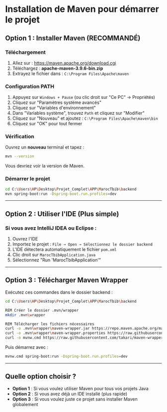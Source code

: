 # Installation de Maven pour démarrer le projet

## Option 1 : Installer Maven (RECOMMANDÉ)

### Téléchargement
1. Allez sur : https://maven.apache.org/download.cgi
2. Téléchargez : **apache-maven-3.9.6-bin.zip**
3. Extrayez le fichier dans : `C:\Program Files\Apache\maven`

### Configuration PATH
1. Appuyez sur `Windows + Pause` (ou clic droit sur "Ce PC" → Propriétés)
2. Cliquez sur "Paramètres système avancés"
3. Cliquez sur "Variables d'environnement"
4. Dans "Variables système", trouvez `Path` et cliquez sur "Modifier"
5. Cliquez sur "Nouveau" et ajoutez : `C:\Program Files\Apache\maven\bin`
6. Cliquez sur "OK" pour tout fermer

### Vérification
Ouvrez un **nouveau** terminal et tapez :
```bash
mvn --version
```

Vous devriez voir la version de Maven.

### Démarrer le projet
```bash
cd C:\Users\HP\Desktop\Projet_Complet\APP\MarocTbib\backend
mvn spring-boot:run -Dspring-boot.run.profiles=dev
```

---

## Option 2 : Utiliser l'IDE (Plus simple)

### Si vous avez IntelliJ IDEA ou Eclipse :
1. Ouvrez l'IDE
2. Importez le projet : `File → Open → Sélectionnez le dossier backend`
3. L'IDE détectera automatiquement le fichier `pom.xml`
4. Clic droit sur `MarocTbibApplication.java`
5. Sélectionnez "Run 'MarocTbibApplication'"

---

## Option 3 : Télécharger Maven Wrapper

Exécutez ces commandes dans le dossier backend :

```bash
cd C:\Users\HP\Desktop\Projet_Complet\APP\MarocTbib\backend

REM Créer le dossier .mvn/wrapper
mkdir .mvn\wrapper

REM Télécharger les fichiers nécessaires
curl -o .mvn\wrapper\maven-wrapper.jar https://repo.maven.apache.org/maven2/org/apache/maven/wrapper/maven-wrapper/3.2.0/maven-wrapper-3.2.0.jar
curl -o .mvn\wrapper\maven-wrapper.properties https://raw.githubusercontent.com/takari/maven-wrapper/master/maven-wrapper.properties
curl -o mvnw.cmd https://raw.githubusercontent.com/takari/maven-wrapper/master/mvnw.cmd
```

Puis démarrez avec :
```bash
mvnw.cmd spring-boot:run -Dspring-boot.run.profiles=dev
```

---

## Quelle option choisir ?

- **Option 1** : Si vous voulez utiliser Maven pour tous vos projets Java
- **Option 2** : Si vous avez déjà un IDE installé (plus rapide)
- **Option 3** : Si vous voulez juste ce projet sans installer Maven globalement
